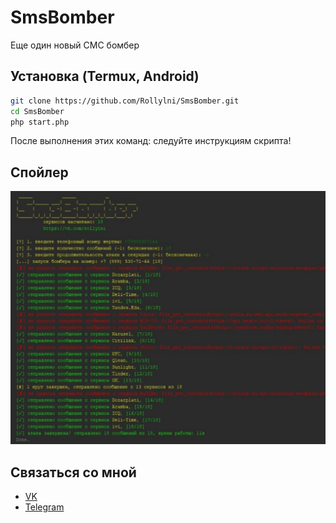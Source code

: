 # SmsBomber
Еще один новый СМС бомбер

## Установка (Termux, Android)
```bash
git clone https://github.com/Rollylni/SmsBomber.git
cd SmsBomber
php start.php
```
После выполнения этих команд: следуйте инструкциям скрипта!

## Спойлер
![Example](./bomber.jpg)

## Связаться со мной
  * [VK](https://vk.com/rollylni)
  * [Telegram](https://t.me/rollylni)
